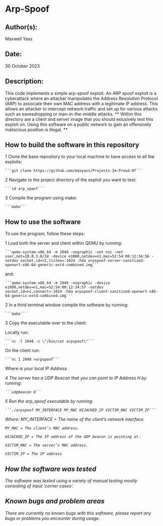 # Arp-Spoof

## Author(s):

Maxwell Yass

## Date:

30 October 2023

## Description:

This code implements a simple arp-spoof exploit. An ARP spoof exploit is a cyberattack where an attacker manipulates the Address Resolution Protocol (ARP) to associate their own MAC address with a legitimate IP address. This allows an attacker to intercept network traffic and set up for various attacks such as eavesdropping or man-in-the-middle attacks.
** Within this directory are a client and server image that you should exlusively test this exploit on. Using this software on a public network to gain an offensively maliscious position is illegal. **

## How to build the software in this repository

1 Clone the base repository to your local machine to have access to all the exploits:

	```git clone https://github.com/maxyass/Projects-Im-Proud-Of```
	
2 Navigate to the project directory of the exploit you want to test:

	```cd arp_spoof```

3 Compile the program using make:

	```make```

## How to use the software

To use the program, follow these steps:

1 Load both the server and client within QEMU by running:

	```qemu-system-x86_64 -m 2048 -nographic -net nic -net user,net=10.0.3.0/24 -device e1000,netdev=n1,mac=52:54:00:12:34:56 -netdev socket,id=n1,listen=:1024 -hda arpspoof-server-sanitized-openwrt-x86-64-generic-ext4-combined.img```
and:

	```qemu-system-x86_64 -m 2048 -nographic -device e1000,netdev=n1,mac=52:54:00:12:34:57 -netdev socket,id=n1,connect=:1024 -hda arpspoof-client-sanitized-openwrt-x86-64-generic-ext4-combined.img```

2 In a third terminal window compile the software by running:
	
	```make```

3 Copy the executable over to the client:

Locally run:
	
	```nc -l 2048 -c \"/bin/cat arpspoof\"```

On the client run:
	
	```nc I 2048 >arpspoof```

Where <I> is your local IP Address

4 The server has a UDP Beacon that you can point to IP Address H by running:
	
	```udpbeacon H```

5 Run the arp_spoof executable by running:

	```./arpspoof MY_INTERFACE MY_MAC HIJACKED_IP VICTIM_MAC VICTIM_IP```

Where: 
	MY_INTERFACE = The name of the client’s network interface.

	MY_MAC = The client’s MAC address.

	HIJACKED_IP = The IP address of the UDP beacon is pointing at.

	VICTIM_MAC = The server’s MAC address.

	VICTIM_IP = The IP address 


## How the software was tested

The software was tested using a variety of manual testing mostly consisting of input 'corner cases'. 

## Known bugs and problem areas

There are currently no known bugs with this software, please report any bugs or problems you encounter during usage.
